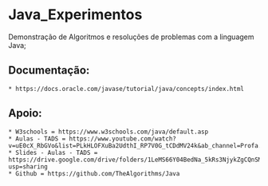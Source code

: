 # Java_Experimentos
Demonstração de Algoritmos e resoluções de problemas com a linguagem Java;

## Documentação: 
    * https://docs.oracle.com/javase/tutorial/java/concepts/index.html

## Apoio: 
    * W3schools = https://www.w3schools.com/java/default.asp
    * Aulas - TADS = https://www.youtube.com/watch?v=uE0cX_RbGVo&list=PLkHLOFXuBa2UdthI_RP7V0G_tCDdMV24k&ab_channel=Profa.AlessandraMendes
    * Slides - Aulas - TADS = https://drive.google.com/drive/folders/1LeMS66Y04BedNa_5kRs3NjykZgCQnSML?usp=sharing
    * Github = https://github.com/TheAlgorithms/Java

